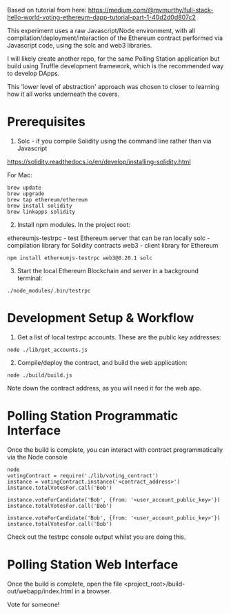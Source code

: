 Based on tutorial from here: https://medium.com/@mvmurthy/full-stack-hello-world-voting-ethereum-dapp-tutorial-part-1-40d2d0d807c2

This experiment uses a raw Javascript/Node environment, with all compilation/deployment/interaction of the Ethereum contract performed via Javascript code, using the solc and web3 libraries. 

I will likely create another repo, for the same Polling Station application but build using Truffle development framework, which is the recommended way to develop DApps. 

This 'lower level of abstraction' approach was chosen to closer to learning how it all works underneath the covers.

# Prerequisites

1. Solc - if you compile Solidity using the command line rather than via Javascript

https://solidity.readthedocs.io/en/develop/installing-solidity.html

For Mac:

```
brew update
brew upgrade
brew tap ethereum/ethereum
brew install solidity
brew linkapps solidity
```

2. Install npm modules. In the project root:

ethereumjs-testrpc - test Ethereum server that can be ran locally
solc - compilation library for Solidity contracts
web3 - client library for Ethereum

```
npm install ethereumjs-testrpc web3@0.20.1 solc
```

3. Start the local Ethereum Blockchain and server in a background terminal:

```
./node_modules/.bin/testrpc
```

# Development Setup & Workflow

1. Get a list of local testrpc accounts. These are the public key addresses:

```
node ./lib/get_accounts.js
```

2. Compile/deploy the contract, and build the web application:

```
node ./build/build.js
```

Note down the contract address, as you will need it for the web app.

# Polling Station Programmatic Interface

Once the build is complete, you can interact with contract programmatically via the Node console

```
node
votingContract = require('./lib/voting_contract')
instance = votingContract.instance('<contract_address>')
instance.totalVotesFor.call('Bob')

instance.voteForCandidate('Bob', {from: '<user_account_public_key>'})
instance.totalVotesFor.call('Bob')

instance.voteForCandidate('Bob', {from: '<user_account_public_key>'})
instance.totalVotesFor.call('Bob')
```

Check out the testrpc console output whilst you are doing this.

# Polling Station Web Interface

Once the build is complete, open the file <project_root>/build-out/webapp/index.html in a browser.

Vote for someone!
